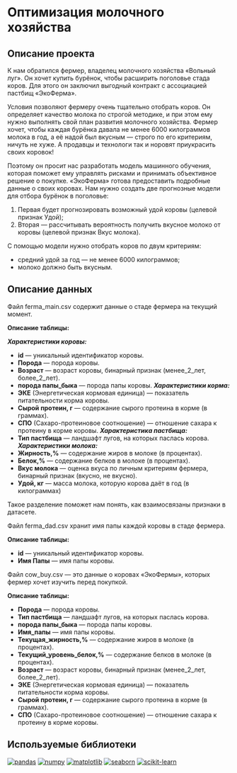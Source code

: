 # Оптимизация молочного хозяйства

## Описание проекта

К нам обратился фермер, владелец молочного хозяйства «Вольный луг». Он хочет купить бурёнок, чтобы расширить поголовье стада коров. Для этого он заключил выгодный контракт с ассоциацией пастбищ «ЭкоФерма».

Условия позволяют фермеру очень тщательно отобрать коров. Он определяет качество молока по строгой методике, и при этом ему нужно выполнять свой план развития молочного хозяйства. Фермер хочет, чтобы каждая бурёнка давала не менее 6000 килограммов молока в год, а её надой был вкусным — строго по его критериям, ничуть не хуже. А продавцы и технологи так и норовят приукрасить своих коровок!

Поэтому он просит нас разработать модель машинного обучения, которая поможет ему управлять рисками и принимать объективное решение о покупке. «ЭкоФерма» готова предоставить подробные данные о своих коровах. Нам нужно создать две прогнозные модели для отбора бурёнок в поголовье:
1. Первая будет прогнозировать возможный удой коровы (целевой признак Удой);
2. Вторая — рассчитывать вероятность получить вкусное молоко от коровы (целевой признак Вкус молока).

С помощью модели нужно отобрать коров по двум критериям:
* средний удой за год — не менее 6000 килограммов;
* молоко должно быть вкусным.

## Описание данных

Файл ferma_main.csv содержит данные о стаде фермера на текущий момент.

**Описание таблицы:**

***Характеристики коровы:***
* **id** — уникальный идентификатор коровы.
* **Порода** — порода коровы.
* **Возраст** — возраст коровы, бинарный признак (менее_2_лет, более_2_лет). 
* **порода папы_быка** — порода папы коровы.
***Характеристики корма:***
* **ЭКЕ** (Энергетическая кормовая единица) — показатель питательности корма коровы.
* **Сырой протеин, г** — содержание сырого протеина в корме (в граммах).
* **СПО** (Сахаро-протеиновое соотношение) — отношение сахара к протеину в корме коровы.
***Характеристика пастбища:***
* **Тип пастбища** — ландшафт лугов, на которых паслась корова.
***Характеристики молока:***
* **Жирность,%** — содержание жиров в молоке (в процентах).
* **Белок,%** — содержание белков в молоке (в процентах).
* **Вкус молока** — оценка вкуса по личным критериям фермера, бинарный признак (вкусно, не вкусно). 
* **Удой, кг** — масса молока, которую корова даёт в год (в килограммах)

Такое разделение поможет нам понять, как взаимосвязаны признаки в датасете.

Файл ferma_dad.csv хранит имя папы каждой коровы в стаде фермера. 

**Описание таблицы:**

* **id** — уникальный идентификатор коровы.
* **Имя Папы** — имя папы коровы.

Файл cow_buy.csv — это данные о коровах «ЭкоФермы», которых фермер хочет изучить перед покупкой. 

**Описание таблицы:**

* **Порода** — порода коровы.
* **Тип пастбища** — ландшафт лугов, на которых паслась корова.
* **порода папы_быка** — порода папы коровы.
* **Имя_папы** — имя папы коровы.
* **Текущая_жирность,%** — содержание жиров в молоке (в процентах).
* **Текущий_уровень_белок,%** — содержание белков в молоке (в процентах).
* **Возраст** — возраст коровы, бинарный признак (менее_2_лет, более_2_лет). 
* **ЭКЕ** (Энергетическая кормовая единица) — показатель питательности корма коровы.
* **Сырой протеин, г** — содержание сырого протеина в корме (в граммах).
* **СПО** (Сахаро-протеиновое соотношение) — отношение сахара к протеину в корме коровы.

## Используемые библиотеки

[![pandas](https://img.shields.io/badge/pandas-1.3.3-blue)](https://pandas.pydata.org/)
[![numpy](https://img.shields.io/badge/numpy-1.21.2-orange)](https://numpy.org/)
[![matplotlib](https://img.shields.io/badge/matplotlib-3.4.3-blue)](https://matplotlib.org/)
[![seaborn](https://img.shields.io/badge/seaborn-0.11.2-orange)](https://seaborn.pydata.org/)
[![scikit-learn](https://img.shields.io/badge/scikit--learn-1.0.2-blue)](https://scikit-learn.org/)
